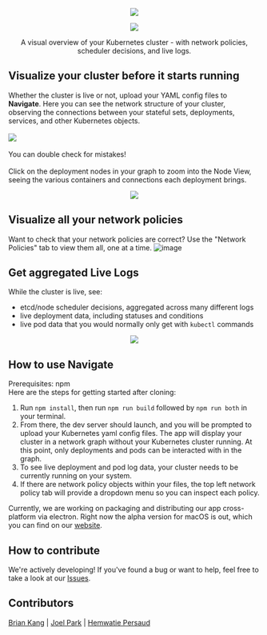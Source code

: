 
<p align="center"><img src="https://i.ibb.co/CVcHh4G/unnamed.png"/></p>

<p align="center"><img src='https://camo.githubusercontent.com/676841d37493a8028b6f708c5c0ee876b146b9d1b8e976400ed28bb071713525/68747470733a2f2f696d672e736869656c64732e696f2f6769746875622f6c6963656e73652f6f736c6162732d626574612f4b757238'></p>

<p align="center">
A visual overview of your Kubernetes cluster - with network policies, scheduler decisions, and live logs.
</p>

## Visualize your cluster before it starts running
Whether the cluster is live or not, upload your YAML config files to **Navigate**. Here you can see the network structure of your cluster, observing
the connections between your stateful sets, deployments, services, and other Kubernetes objects. <br/><br/> 
<img src="https://i.ibb.co/stR0R1t/image.png"/>
<br/><br/> You can double check for mistakes!<br/><br/>
Click on the deployment nodes in your graph to zoom into the Node View, seeing the various containers and connections each deployment brings.
<br/>

<p align="center"><img src="https://media.giphy.com/media/2sEebgocxrpw0HJEu7/giphy.gif"/></p>

## Visualize all your network policies
Want to check that your network policies are correct? Use the "Network Policies" tab to view them all, one at a time.
![image](https://user-images.githubusercontent.com/5425746/139293239-f8c0db76-b6df-491a-a005-563456ca9060.png)


## Get aggregated Live Logs

While the cluster is live, see: 
  -  etcd/node scheduler decisions, aggregated across many different logs
  -  live deployment data, including statuses and conditions
  -  live pod data that you would normally only get with `kubectl` commands

<p align="center"><img src="https://media.giphy.com/media/I5qq9gUm9o67LkU4tf/giphy.gif"></p>

## How to use Navigate
Prerequisites: npm <br/>
Here are the steps for getting started after cloning:

1. Run `npm install`, then run `npm run build` followed by `npm run both` in your terminal.
2. From there, the dev server should launch, and you will be prompted to upload your Kubernetes yaml config files. The app will display your cluster in a network graph without your Kubernetes cluster running. At this point, only deployments and pods can be interacted with in the graph.
3. To see live deployment and pod log data, your cluster needs to be currently running on your system.
4. If there are network policy objects within your files, the top left network policy tab will provide a dropdown menu so you can inspect each policy.

Currently, we are working on packaging and distributing our app cross-platform via electron. Right now the alpha version for macOS is out, which you can find on our <a href="http://navigates.io">website</a>.

## How to contribute
We're actively developing! If you've found a bug or want to help, feel free to take a look at our <a href="https://github.com/oslabs-beta/navigate/issues">Issues</a>.

## Contributors

<a href="https://linkedin.com/in/thebriankang/">Brian Kang</a> | <a href="https://www.linkedin.com/in/joel-park-208571212/">Joel Park</a> | <a href="https://www.linkedin.com/in/hemwatie/">Hemwatie Persaud</a>
